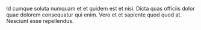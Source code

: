 Id cumque soluta numquam et et quidem est et nisi.
Dicta quas officiis dolor quae dolorem consequatur qui enim.
Vero et et sapiente quod quod at.
Nesciunt esse repellendus.